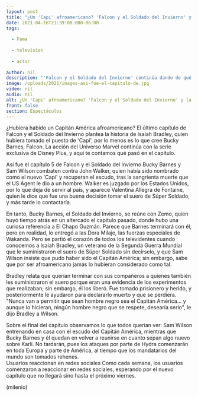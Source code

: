 ```yaml
---
layout: post
title: "¿Un 'Capi' afroamericano? 'Falcon y el Soldado del Invierno' y la historia de Isaiah Bradley"
date: 2021-04-16T21:39:00.000-06:00
tags:
  
  - Fama
  
  - television
  
  - actor
  
author: nil
description: "'Falcon y el Soldado del Invierno' continúa dando de qué hablar para los aficionados del Universo Marvel. "
image: /uploads/2021/images-asi-fue-el-capitulo-de.jpg
video: nil
audio: nil
alt: ¿Un 'Capi' afroamericano? 'Falcon y el Soldado del Invierno' y la historia de Isaiah Bradley
front: false
section: Espectáculos
---
```


¿Hubiera habido un Capitán América afroamericano? El último capítulo de Falcon y el Soldado del Invierno plantea la historia de Isaiah Bradley, quien hubiera tomado el puesto de 'Capi', por lo menos es lo que cree Bucky Barnes, Falcon. La acción del Universo Marvel continúa con la serie exclusiva de Disney Plus, y aquí te contamos qué pasó en el capítulo. 

Así fue el capítulo 5 de Falcon y el Soldado del Invierno Bucky Barnes y Sam Wilson combaten contra John Walker, quien había sido nombrado como el nuevo 'Capi' y recuperan el escudo, tras la sangrienta muerte que el US Agent le dio a un hombre. Walker es juzgado por los Estados Unidos, por lo que deja de servir al país, y aparece Valentina Allegra de Fontaine, quien le dice que fue una buena decisión tomar el suero de Súper Soldado, y más tarde lo contactaría. 

En tanto, Bucky Barnes, el Soldado del Invierno, se reúne con Zemo, quien huyó tiempo atrás en un altercado el capítulo pasado, donde hubo una curiosa referencia a El Chapo Guzmán. Parece que Barnes terminará con él, pero en realidad, lo entregó a las Dora Milaje, las fuerzas especiales de Wakanda. 
Pero se partió el corazón de todos los televidentes cuando conocemos a Isaiah Bradley, un veterano de la Segunda Guerra Mundial que le suministraron el suero de Súper Soldado sin decírselo, y que Sam Wilson insiste que pudo haber sido el Capitán América; sin embargo, sabe que por ser afroamericano jamás lo hubieran considerado como tal. 

Bradley relata que querían terminar con sus compañeros a quienes también les suministraron el suero porque eran una evidencia de los experimentos que realizaban; sin embargo, él los liberó. Fue tomado prisionero y herido, y posteriormente le ayudaron para declararlo muerto y que se perdiera. "Nunca van a permitir que sean hombre negro sea el Capitán América... y aunque lo hicieran, ningún hombre negro que se respete, desearía serlo", le dijo Bradley a Wilson. 

Sobre el final del capítulo observamos lo que todos querían ver: Sam Wilson entrenando en casa con el escudo del Capitán América, mientras que Bucky Barnes y él quedan en volver a reunirse en cuanto sepan algo nuevo sobre Karli. No tardarán, pues los ataques por parte de Hydra comenzarán en toda Europa y parte de América, al tiempo que los mandatarios del mundo son tomados rehenes.  
Usuarios reaccionan en redes sociales 
Como cada semana, los usuarios comenzaron a reaccionar en redes sociales, esperando por el nuevo capítulo que no llegará sino hasta el próximo viernes. 

(milenio)